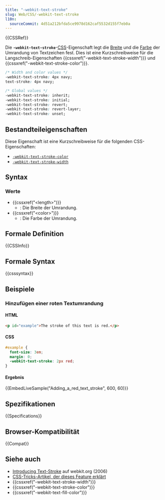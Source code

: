 ```yaml
---
title: "-webkit-text-stroke"
slug: Web/CSS/-webkit-text-stroke
l10n:
  sourceCommit: 4d51a212bfda5ce9978d162caf5532d155f7eb0a
---
```


{{CSSRef}}

Die **`-webkit-text-stroke`**-[CSS](/de/docs/Web/CSS)-Eigenschaft legt die [Breite](/de/docs/Web/CSS/length) und die [Farbe](/de/docs/Web/CSS/color_value) der Umrandung von Textzeichen fest. Dies ist eine Kurzschreibweise für die Langschreib-Eigenschaften {{cssxref("-webkit-text-stroke-width")}} und {{cssxref("-webkit-text-stroke-color")}}.

```css
/* Width and color values */
-webkit-text-stroke: 4px navy;
text-stroke: 4px navy;

/* Global values */
-webkit-text-stroke: inherit;
-webkit-text-stroke: initial;
-webkit-text-stroke: revert;
-webkit-text-stroke: revert-layer;
-webkit-text-stroke: unset;
```

## Bestandteileigenschaften

Diese Eigenschaft ist eine Kurzschreibweise für die folgenden CSS-Eigenschaften:

- [`-webkit-text-stroke-color`](/de/docs/Web/CSS/-webkit-text-stroke-color)
- [`-webkit-text-stroke-width`](/de/docs/Web/CSS/-webkit-text-stroke-width)

## Syntax

### Werte

- {{cssxref("&lt;length&gt;")}}
  - : Die Breite der Umrandung.
- {{cssxref("&lt;color&gt;")}}
  - : Die Farbe der Umrandung.

## Formale Definition

{{CSSInfo}}

## Formale Syntax

{{csssyntax}}

## Beispiele

### Hinzufügen einer roten Textumrandung

#### HTML

```html
<p id="example">The stroke of this text is red.</p>
```

#### CSS

```css
#example {
  font-size: 3em;
  margin: 0;
  -webkit-text-stroke: 2px red;
}
```

#### Ergebnis

{{EmbedLiveSample("Adding_a_red_text_stroke", 600, 60)}}

## Spezifikationen

{{Specifications}}

## Browser-Kompatibilität

{{Compat}}

## Siehe auch

- [Introducing Text-Stroke](https://webkit.org/blog/85/introducing-text-stroke/) auf webkit.org (2006)
- [CSS-Tricks-Artikel, der dieses Feature erklärt](https://css-tricks.com/adding-stroke-to-web-text/)
- {{cssxref("-webkit-text-stroke-width")}}
- {{cssxref("-webkit-text-stroke-color")}}
- {{cssxref("-webkit-text-fill-color")}}
